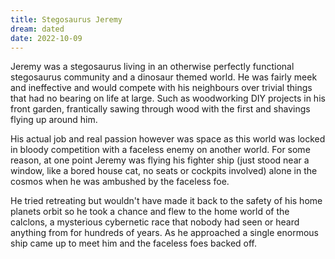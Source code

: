 ```yaml
---
title: Stegosaurus Jeremy
dream: dated
date: 2022-10-09
---
```


Jeremy was a stegosaurus living in an otherwise perfectly functional stegosaurus community and a dinosaur themed world. He was fairly meek and ineffective and would compete with his neighbours over trivial things that had no bearing on life at large. Such as woodworking DIY projects in his front garden, frantically sawing through wood with the first and shavings flying up around him.

His actual job and real passion however was space as this world was locked in bloody competition with a faceless enemy on another world. For some reason, at one point Jeremy was flying his fighter ship (just stood near a window, like a bored house cat, no seats or cockpits involved) alone in the cosmos when he was ambushed by the faceless foe.

He tried retreating but wouldn't have made it back to the safety of his home planets orbit so he took a chance and flew to the home world of the calclons, a mysterious cybernetic race that nobody had seen or heard anything from for hundreds of years. As he approached a single enormous ship came up to meet him and the faceless foes backed off.